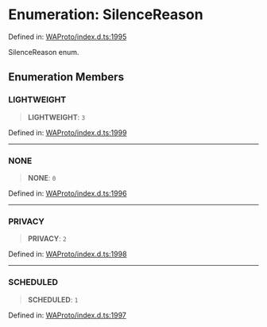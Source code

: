 # Enumeration: SilenceReason

Defined in: [WAProto/index.d.ts:1995](https://github.com/Riders004/Tv/blob/3d6aaf6f3efb499dc9d0ca82bb24083bb45a8478/WAProto/index.d.ts#L1995)

SilenceReason enum.

## Enumeration Members

### LIGHTWEIGHT

> **LIGHTWEIGHT**: `3`

Defined in: [WAProto/index.d.ts:1999](https://github.com/Riders004/Tv/blob/3d6aaf6f3efb499dc9d0ca82bb24083bb45a8478/WAProto/index.d.ts#L1999)

***

### NONE

> **NONE**: `0`

Defined in: [WAProto/index.d.ts:1996](https://github.com/Riders004/Tv/blob/3d6aaf6f3efb499dc9d0ca82bb24083bb45a8478/WAProto/index.d.ts#L1996)

***

### PRIVACY

> **PRIVACY**: `2`

Defined in: [WAProto/index.d.ts:1998](https://github.com/Riders004/Tv/blob/3d6aaf6f3efb499dc9d0ca82bb24083bb45a8478/WAProto/index.d.ts#L1998)

***

### SCHEDULED

> **SCHEDULED**: `1`

Defined in: [WAProto/index.d.ts:1997](https://github.com/Riders004/Tv/blob/3d6aaf6f3efb499dc9d0ca82bb24083bb45a8478/WAProto/index.d.ts#L1997)
